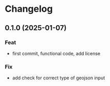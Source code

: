 # Changelog

## 0.1.0 (2025-01-07)

### Feat

- first commit, functional code, add license

### Fix

- add check for correct type of geojson input
